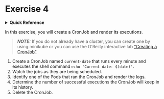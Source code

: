 # Exercise 4

<details>
<summary><b>Quick Reference</b></summary>
<p>

* Namespace: `default`<br>
* Documentation: [CronJobs](https://kubernetes.io/docs/concepts/workloads/controllers/cron-jobs/)

</p>
</details>

In this exercise, you will create a CronJob and render its executions.

> **_NOTE:_** If you do not already have a cluster, you can create one by using minikube or you can use the O'Reilly interactive lab ["Creating a CronJob"](https://learning.oreilly.com/scenarios/ckad-jobs-creating/9781098105297/).

1. Create a CronJob named `current-date` that runs every minute and executes the shell command `echo "Current date: $(date)"`.
2. Watch the jobs as they are being scheduled.
3. Identify one of the Pods that ran the CronJob and render the logs.
4. Determine the number of successful executions the CronJob will keep in its history.
5. Delete the CronJob.
